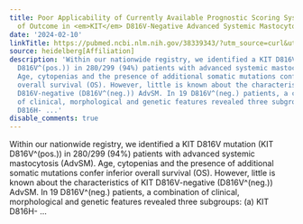 ```yaml
---
title: Poor Applicability of Currently Available Prognostic Scoring Systems for Prediction
  of Outcome in <em>KIT</em> D816V-Negative Advanced Systemic Mastocytosis
date: '2024-02-10'
linkTitle: https://pubmed.ncbi.nlm.nih.gov/38339343/?utm_source=curl&utm_medium=rss&utm_campaign=pubmed-2&utm_content=1FakS-2QOkCT8HsMOQP1bCRQ4YzyumYOmxmF0moLsQ3dFB1E9V&fc=20220326224207&ff=20240210170637&v=2.18.0
source: heidelberg[Affiliation]
description: 'Within our nationwide registry, we identified a KIT D816V mutation (KIT
  D816V^(pos.)) in 280/299 (94%) patients with advanced systemic mastocytosis (AdvSM).
  Age, cytopenias and the presence of additional somatic mutations confer inferior
  overall survival (OS). However, little is known about the characteristics of KIT
  D816V-negative (D816V^(neg.)) AdvSM. In 19 D816V^(neg.) patients, a combination
  of clinical, morphological and genetic features revealed three subgroups: (a) KIT
  D816H- ...'
disable_comments: true
---
```

Within our nationwide registry, we identified a KIT D816V mutation (KIT D816V^(pos.)) in 280/299 (94%) patients with advanced systemic mastocytosis (AdvSM). Age, cytopenias and the presence of additional somatic mutations confer inferior overall survival (OS). However, little is known about the characteristics of KIT D816V-negative (D816V^(neg.)) AdvSM. In 19 D816V^(neg.) patients, a combination of clinical, morphological and genetic features revealed three subgroups: (a) KIT D816H- ...